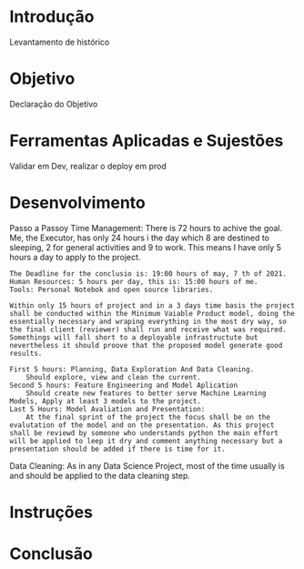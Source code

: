 # Introdução
Levantamento de histórico
# Objetivo
Declaração do Objetivo
# Ferramentas Aplicadas e Sujestões
Validar em Dev, realizar o deploy em prod
# Desenvolvimento

Passo a Passoy
Time Management:
    There is 72 hours to achive the goal. Me, the Executor,  has only 24 hours i the day
    which 8 are destined to sleeping, 2 for general activities and 9 to work. This means I have only 5 hours a day to apply to the project. 

    The Deadline for the conclusio is: 19:00 hours of may, 7 th of 2021.
    Human Resources: 5 hours per day, this is: 15:00 hours of me.
    Tools: Personal Notebok and open source libraries.

    Within only 15 hours of project and in a 3 days time basis the project shall be conducted within the Minimum Vaiable Product model, doing the essentially necessary and wraping everything in the most dry way, so the final client (reviewer) shall run and receive what was required. Somethings will fall short to a deployable infrastructute but nevertheless it should proove that the proposed model generate good results. 

    First 5 hours: Planning, Data Exploration And Data Cleaning.
        Should explore, view and clean the current.
    Second 5 hours: Feature Engineering and Model Aplication
        Should create new features to better serve Machine Learning Models, Apply at least 3 models to the project. 
    Last 5 Hours: Model Avaliation and Presentation:
        At the final sprint of the project the focus shall be on the evalutation of the model and on the presentation. As this project shall be reviewd by someone who understands python the main effort will be applied to leep it dry and comment anything necessary but a presentation should be added if there is time for it.

Data Cleaning:
    As in any Data Science Project, most of the time usually is and should be
    applied to the data cleaning step.

# Instruções

# Conclusão


